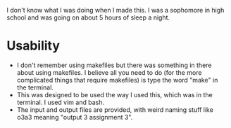 I don't know what I was doing when I made this. I was a sophomore in high school and was going on about 5 hours of sleep a night.
# Usability
* I don't remember using makefiles but there was something in there about using makefiles. I believe all you need to do (for the more complicated things that require makefiles) is type the word "make" in the terminal.
* This was designed to be used the way I used this, which was in the terminal. I used vim and bash.
* The input and output files are provided, with weird naming stuff like o3a3 meaning "output 3 assignment 3". 
